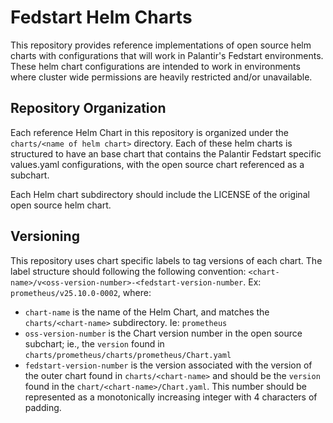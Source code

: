 # Fedstart Helm Charts

This repository provides reference implementations of open source helm charts with configurations that will work in Palantir's Fedstart environments. These helm chart configurations are intended to work in environments where cluster wide permissions are heavily restricted and/or unavailable.

## Repository Organization

Each reference Helm Chart in this repository is organized under the `charts/<name of helm chart>` directory. Each of these helm charts is structured to have an base chart that contains the Palantir Fedstart specific values.yaml configurations, with the open source chart referenced as a subchart.

Each Helm chart subdirectory should include the LICENSE of the original open source helm chart.

## Versioning

This repository uses chart specific labels to tag versions of each chart. The label structure should following the following convention: `<chart-name>/v<oss-version-number>-<fedstart-version-number`. Ex: `prometheus/v25.10.0-0002`, where:

* `chart-name` is the name of the Helm Chart, and matches the `charts/<chart-name>` subdirectory. Ie: `prometheus`
* `oss-version-number` is the Chart version number in the open source subchart; ie., the `version` found in `charts/prometheus/charts/prometheus/Chart.yaml`
* `fedstart-version-number` is the version associated with the version of the outer chart found in `charts/<chart-name>` and should be the `version` found in the `chart/<chart-name>/Chart.yaml`. This number should be represented as a monotonically increasing integer with 4 characters of padding.
